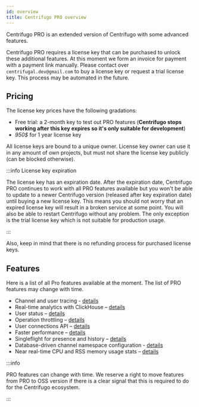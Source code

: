 ```yaml
---
id: overview
title: Centrifugo PRO overview
---
```


Centrifugo PRO is an extended version of Centrifugo with some advanced features.

Centrifugo PRO requires a license key that can be purchased to unlock these additional features. At this moment we form an invoice for payment with a payment link manually. Please contact over `centrifugal.dev@gmail.com` to buy a license key or request a trial license key. This process may be automated in the future.

## Pricing

The license key prices have the following gradations:

* Free trial: a 2-month key to test out PRO features (**Centrifugo stops working after this key expires so it's only suitable for development**)
* <em>950$</em> for 1 year license key

All license keys are bound to a unique owner. License key owner can use it in any amount of own projects, but must not share the license key publicly (can be blocked otherwise).

:::info License key expiration

The license key has an expiration date. After the expiration date, Centrifugo PRO continues to work with all PRO features available but you won't be able to update to a newer Centrifugo version (released after key expiration date) until buying a new license key. This means you should not worry that an expired license key will result in a broken service at some point. You will also be able to restart Centrifugo without any problem. The only exception is the trial license key which is not suitable for production usage.

:::

Also, keep in mind that there is no refunding process for purchased license keys. 

## Features

Here is a list of all Pro features available at the moment. The list of PRO features may change with time.

* Channel and user tracing - [details](./tracing.md)
* Real-time analytics with ClickHouse – [details](./analytics.md)
* User status – [details](./user_status.md)
* Operation throttling – [details](./throttling.md)
* User connections API – [details](./user_connections.md)
* Faster performance – [details](./performance.md)
* Singleflight for presence and history – [details](./singleflight.md)
* Database-driven channel namespace configuration - [details](./db_namespaces.md)
* Near real-time CPU and RSS memory usage stats – [details](./process_stats.md)

:::info

PRO features can change with time. We reserve a right to move features from PRO to OSS version if there is a clear signal that this is required to do for the Centrifugo ecosystem.

:::

